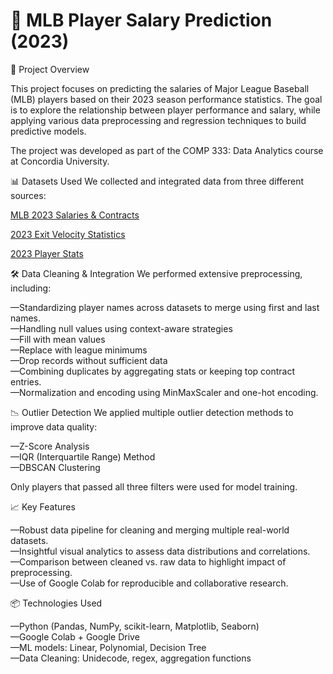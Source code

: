 # 🧢 MLB Player Salary Prediction (2023)


📌 Project Overview

This project focuses on predicting the salaries of Major League Baseball (MLB) players based on their 2023 season performance statistics. The goal is to explore the relationship between player performance and salary, while applying various data preprocessing and regression techniques to build predictive models.

The project was developed as part of the COMP 333: Data Analytics course at Concordia University.

📊 Datasets Used
We collected and integrated data from three different sources:

[MLB 2023 Salaries & Contracts
](https://databases.usatoday.com/major-league-baseball-salaries-2023/)

[2023 Exit Velocity Statistics](https://baseballsavant.mlb.com/leaderboard/statcast?type=batter&year=2023)

[2023 Player Stats](https://www.rotowire.com/baseball/stats.php?season=2023)


🛠️ Data Cleaning & Integration
We performed extensive preprocessing, including:

—Standardizing player names across datasets to merge using first and last names. <br>
—Handling null values using context-aware strategies <br>
—Fill with mean values <br>
—Replace with league minimums  <br>
—Drop records without sufficient data  <br>
—Combining duplicates by aggregating stats or keeping top contract entries.  <br>
—Normalization and encoding using MinMaxScaler and one-hot encoding.  <br>


📉 Outlier Detection
We applied multiple outlier detection methods to improve data quality:

—Z-Score Analysis  <br>
—IQR (Interquartile Range) Method <br>
—DBSCAN Clustering <br>

Only players that passed all three filters were used for model training.

📈 Key Features

—Robust data pipeline for cleaning and merging multiple real-world datasets. <br>
—Insightful visual analytics to assess data distributions and correlations. <br>
—Comparison between cleaned vs. raw data to highlight impact of preprocessing. <br>
—Use of Google Colab for reproducible and collaborative research. <br>


📦 Technologies Used

—Python (Pandas, NumPy, scikit-learn, Matplotlib, Seaborn) <br>
—Google Colab + Google Drive <br>
—ML models: Linear, Polynomial, Decision Tree <br>
—Data Cleaning: Unidecode, regex, aggregation functions <br>

